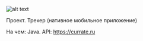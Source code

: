 ![alt text](https://s8.hostingkartinok.com/uploads/images/2019/01/9aed05b317a215c2a66f7b10976f3cec.gif)


Проект. Трекер (нативное мобильное приложение)

На чем: Java.
API: https://currate.ru
